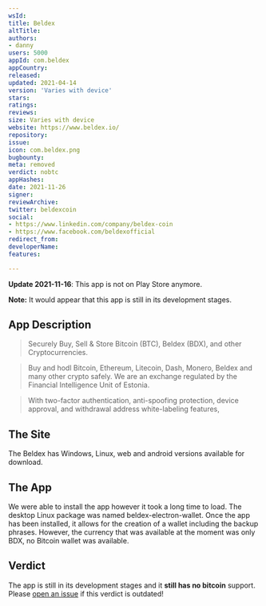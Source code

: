 ```yaml
---
wsId: 
title: Beldex
altTitle: 
authors:
- danny
users: 5000
appId: com.beldex
appCountry: 
released: 
updated: 2021-04-14
version: 'Varies with device'
stars: 
ratings: 
reviews: 
size: Varies with device
website: https://www.beldex.io/
repository: 
issue: 
icon: com.beldex.png
bugbounty: 
meta: removed
verdict: nobtc
appHashes: 
date: 2021-11-26
signer: 
reviewArchive: 
twitter: beldexcoin
social:
- https://www.linkedin.com/company/beldex-coin
- https://www.facebook.com/beldexofficial
redirect_from: 
developerName: 
features: 

---
```


**Update 2021-11-16**: This app is not on Play Store anymore.

**Note:** It would appear that this app is still in its development stages.

## App Description

> Securely Buy, Sell & Store Bitcoin (BTC), Beldex (BDX), and other Cryptocurrencies.

> Buy and hodl Bitcoin, Ethereum, Litecoin, Dash, Monero, Beldex and many other crypto safely. We are an exchange regulated by the Financial Intelligence Unit of Estonia.

> With two-factor authentication, anti-spoofing protection, device approval, and withdrawal address white-labeling features,

## The Site

The Beldex has Windows, Linux, web and android versions available for download.

## The App

We were able to install the app however it took a long time to load. The desktop Linux package was named beldex-electron-wallet. Once the app has been installed, it allows for the creation of a wallet including the backup phrases. However, the currency that was available at the moment was only BDX, no Bitcoin wallet was available.

## Verdict

The app is still in its development stages and it **still has no bitcoin** support. Please [open an issue](https://gitlab.com/walletscrutiny/walletScrutinyCom/-/issues/new) if this verdict is outdated!
